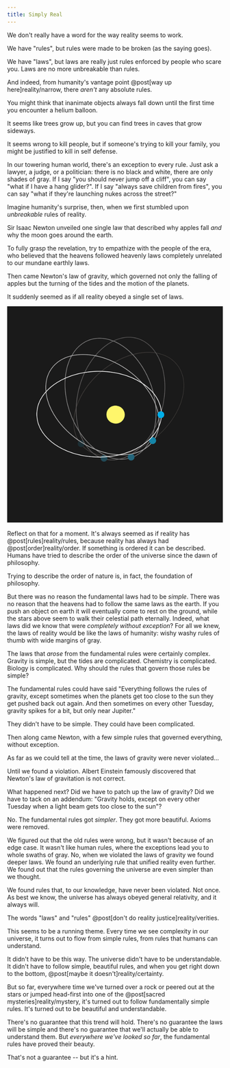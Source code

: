 ```yaml
---
title: Simply Real
---
```

We don't really have a word for the way reality seems to work.

We have "rules", but rules were made to be broken (as the saying goes).

We have "laws", but laws are really just rules enforced by people who scare you. Laws are no more unbreakable than rules.

And indeed, from humanity's vantage point @post[way up here]reality/narrow, there *aren't* any absolute rules.

You might think that inanimate objects always fall down until the first time you encounter a helium balloon.

It seems like trees grow up, but you can find trees in caves that grow sideways.

It seems wrong to kill people, but if someone's trying to kill your family, you might be justified to kill in self defense.

In our towering human world, there's an exception to every rule. Just ask a lawyer, a judge, or a politician: there is no black and white, there are only shades of gray. If I say "you should never jump off a cliff", you can say "what if I have a hang glider?". If I say "always save children from fires", you can say "what if they're launching nukes across the street?"

Imagine humanity's surprise, then, when we first stumbled upon *unbreakable* rules of reality.

Sir Isaac Newton unveiled one single law that described why apples fall *and* why the moon goes around the earth.

To fully grasp the revelation, try to empathize with the people of the era, who believed that the heavens followed heavenly laws completely unrelated to our mundane earthly laws.

Then came Newton's law of gravity, which governed not only the falling of apples but the turning of the tides and the motion of the planets.

It suddenly seemed as if all reality obeyed a single set of laws.

![Orbit](/images/orbit.png)

Reflect on that for a moment. It's always seemed as if reality has @post[rules]reality/rules, because reality has always had @post[order]reality/order. If something is ordered it can be described. Humans have tried to describe the order of the universe since the <span class="info" markdown="inline">dawn of philosophy</span>.

<aside class="info" markdown="block">
Trying to describe the order of nature is, in fact, the foundation of philosophy.
</aside>

But there was no reason the fundamental laws had to be *simple*. There was no reason that the heavens had to follow the same laws as the earth. If you push an object on earth it will eventually come to rest on the ground, while the stars above seem to walk their celestial path eternally. Indeed, what laws did we know that were *completely without exception*? For all we knew, the laws of reality would be like the laws of humanity: wishy washy rules of thumb with wide margins of gray.

The laws that *arose* from the fundamental rules were certainly complex. Gravity is simple, but the tides are complicated. Chemistry is complicated. Biology is complicated. Why should the rules that govern those rules be simple?

The fundamental rules could have said "Everything follows the rules of gravity, except sometimes when the planets get too close to the sun they get pushed back out again. And then sometimes on every other Tuesday, gravity spikes for a bit, but only near Jupiter."

They didn't have to be simple. They could  have been complicated.

Then along came Newton, with a few simple rules that governed everything, without exception.

As far as we could tell at the time, the laws of gravity were never violated…

Until we found a violation. Albert Einstein famously discovered that Newton's law of gravitation is not correct.

What happened next? Did we have to patch up the law of gravity? Did we have to tack on an addendum: "Gravity holds, except on every other Tuesday when a light beam gets too close to the sun"?

No. The fundamental rules got *simpler*. They got more beautiful. Axioms were removed.

We figured out that the old rules were wrong, but it wasn't because of an edge case. It wasn't like human rules, where the exceptions lead you to whole swaths of gray. No, when we violated the laws of gravity we found deeper laws. We found an underlying rule that unified reality even further. We found out that the rules governing the universe are even simpler than we thought.

We found rules that, to our knowledge, have never been violated. Not once. As best we know, the universe has always obeyed general relativity, and it <span class="info" markdown="inline">always will</span>.

<aside class="info" markdown="block">
The words "laws" and "rules" @post[don't do reality justice]reality/verities.
</aside>

This seems to be a running theme. Every time we see complexity in our universe, it turns out to flow from simple rules, from rules that humans can understand.

It didn't have to be this way. The universe didn't have to be understandable. It didn't have to follow simple, beautiful rules, and when you get right down to the bottom, @post[maybe it doesn't]reality/certainty.

But so far, everywhere time we've turned over a rock or peered out at the stars or jumped head-first into one of the @post[sacred mysteries]reality/mystery, it's turned out to follow fundamentally simple rules. It's turned out to be beautiful and understandable.

There's no guarantee that this trend will hold. There's no guarantee the laws will be simple and there's no guarantee that we'll actually be able to understand them. But *everywhere we've looked so far*, the fundamental rules have proved their beauty.

That's not a guarantee -- but it's a hint.
